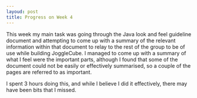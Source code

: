 ```yaml
---
layoud: post
title: Progress on Week 4 
---
```


This week my main task was going through the Java look and feel guideline document and attempting to come up with a 
summary of the relevant information within that document to relay to the rest of the group to be of use while building
JoggleCube. I managed to come up with a summary of what I feel were the important parts, although I found that some of the document 
could not be easily or effectively summarised, so a couple of the pages are referred to as important.

I spent 3 hours doing this, and while I believe I did it effectively, there may have been bits that I missed.
